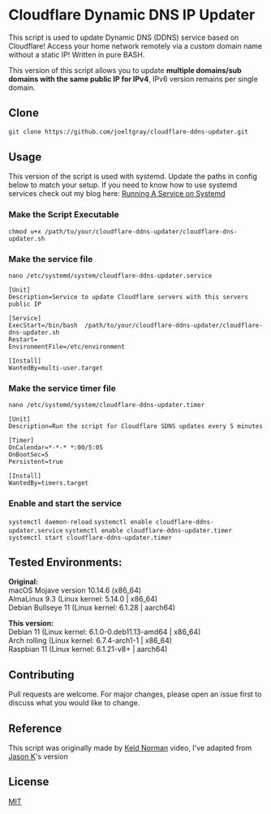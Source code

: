 # Cloudflare Dynamic DNS IP Updater

This script is used to update Dynamic DNS (DDNS) service based on Cloudflare! Access your home network remotely via a custom domain name without a static IP! Written in pure BASH.

This version of this script allows you to update **multiple domains/sub domains with the same public IP for IPv4**, IPv6 version remains per single domain.

## Clone

```bash
git clone https://github.com/joeltgray/cloudflare-ddns-updater.git
```

## Usage
This version of the script is used with systemd. Update the paths in config below to match your setup.
If you need to know how to use systemd services check out my blog here: 
[Running A Service on Systemd](https://graycode.ie/blog/run-anything-as-a-service-on-linux/)

### Make the Script Executable
`chmod u+x /path/to/your/cloudflare-ddns-updater/cloudflare-dns-updater.sh`

### Make the service file
`nano /etc/systemd/system/cloudflare-ddns-updater.service`
```
[Unit]
Description=Service to update Cloudflare servers with this servers public IP

[Service]
ExecStart=/bin/bash  /path/to/your/cloudflare-ddns-updater/cloudflare-dns-updater.sh
Restart=
EnvironmentFile=/etc/environment

[Install]
WantedBy=multi-user.target
```

### Make the service timer file
`nano /etc/systemd/system/cloudflare-ddns-updater.timer`
```
[Unit]
Description=Run the script for Cloudflare SDNS updates every 5 minutes

[Timer]
OnCalendar=*-*-* *:00/5:05
OnBootSec=5
Persistent=true

[Install]
WantedBy=timers.target
```

### Enable and start the service
`systemctl daemon-reload`
`systemctl enable cloudflare-ddns-updater.service`
`systemctl enable cloudflare-ddns-updater.timer`
`systemctl start cloudflare-ddns-updater.timer`

## Tested Environments:
**Original:** <br />
macOS Mojave version 10.14.6 (x86_64) <br />
AlmaLinux 9.3 (Linux kernel: 5.14.0 | x86_64) <br />
Debian Bullseye 11 (Linux kernel: 6.1.28 | aarch64) <br />

**This version:** <br />
Debian 11 (Linux kernel: 6.1.0-0.deb11.13-amd64 | x86_64) <br />
Arch rolling (Linux kernel: 6.7.4-arch1-1 | x86_64) <br />
Raspbian 11 (Linux kernel: 6.1.21-v8+ | aarch64) <br />


## Contributing
Pull requests are welcome. For major changes, please open an issue first to discuss what you would like to change.

## Reference
This script was originally made by [Keld Norman](https://www.youtube.com/watch?v=vSIBkH7sxos) video, I've adapted from [Jason K](https://github.com/K0p1-Git)'s version

## License
[MIT](https://github.com/K0p1-Git/cloudflare-ddns-updater/blob/main/LICENSE)
